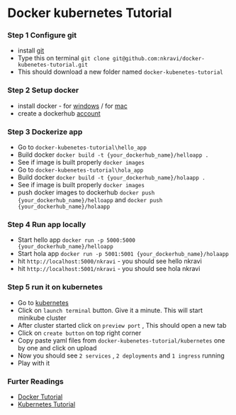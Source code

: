 # Docker kubernetes Tutorial

### Step 1 Configure git 
- install [git](https://git-scm.com/book/en/v2/Getting-Started-Installing-Git)
- Type this on terminal `git clone git@github.com:nkravi/docker-kubenetes-tutorial.git`
- This should download a new folder named `docker-kubenetes-tutorial`

### Step 2 Setup docker
- install docker - for [windows](https://docs.docker.com/docker-for-windows/install/) / for [mac](https://docs.docker.com/docker-for-mac/install/)
- create a dockerhub [account](https://hub.docker.com/)

### Step 3 Dockerize app
- Go to `docker-kubenetes-tutorial\hello_app`
- Build docker `docker build -t {your_dockerhub_name}/helloapp .`
- See if image is built properly `docker images`
- Go to `docker-kubenetes-tutorial\hola_app`
- Build docker `docker build -t {your_dockerhub_name}/holaapp .`
- See if image is built properly `docker images`
- push docker images to dockerhub `docker push {your_dockerhub_name}/helloapp` and `docker push {your_dockerhub_name}/holaapp`

### Step 4 Run app locally
- Start hello app `docker run -p 5000:5000 {your_dockerhub_name}/helloapp`
- Start hola app `docker run -p 5001:5001 {your_dockerhub_name}/holaapp`
- hit `http://localhost:5000/nkravi` - you should see hello nkravi
- hit `http://localhost:5001/nkravi` - you should see hola nkravi

### Step 5 run it on kubernetes
- Go to [kubernetes](https://kubernetes.io/docs/tutorials/hello-minikube/#create-a-minikube-cluster)
- Click on `launch terminal` button. Give it a minute. This will start minikube cluster
- After cluster started click on `preview port` , This should open a new tab
- Click on `create button` on top right corner
- Copy paste yaml files from `docker-kubenetes-tutorial/kubernetes` one by one and click on upload 
- Now you should see `2 services` , `2 deployments` and `1 ingress` running 
- Play with it

### Furter Readings
- [Docker Tutorial](https://docs.docker.com/get-started/)
- [Kubernetes Tutorial](https://kubernetes.io/docs/tutorials/kubernetes-basics/)
